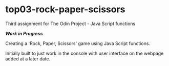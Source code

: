 # top03-rock-paper-scissors
Third assignment for The Odin Project - Java Script functions

*****Work in Progress*****

Creating a 'Rock, Paper, Scissors' game using Java Script functions. 

Initially built to just work in the console with user interface on the webpage added at a later date.
